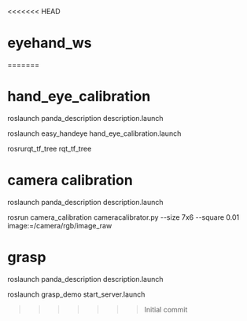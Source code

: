 <<<<<<< HEAD
# eyehand_ws
=======
# hand_eye_calibration

roslaunch panda_description description.launch

roslaunch easy_handeye hand_eye_calibration.launch

rosrurqt_tf_tree rqt_tf_tree


# camera calibration

roslaunch panda_description description.launch

rosrun camera_calibration cameracalibrator.py --size 7x6 --square 0.01 image:=/camera/rgb/image_raw

# grasp

roslaunch panda_description description.launch

roslaunch grasp_demo start_server.launch 
>>>>>>> Initial commit
